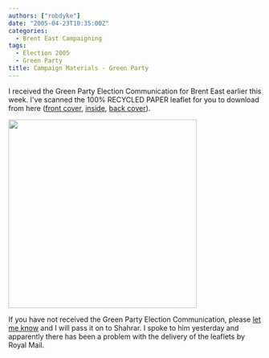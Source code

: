 ```yaml
---
authors: ["robdyke"]
date: "2005-04-23T10:35:00Z"
categories:
  - Brent East Campaigning
tags:
  - Election 2005
  - Green Party
title: Campaign Materials - Green Party
---
```

I received the Green Party Election Communication for Brent East earlier this week. I've scanned the 100% RECYCLED PAPER leaflet for you to download from here ([front cover](http://www.comwifinet.com/becampaign/gp_sa_fc_web.jpg), [inside](http://www.comwifinet.com/becampaign/gp_sa_inside_web.jpg), [back cover](http://www.comwifinet.com/becampaign/gp_sa_back_web.jpg)).

<img src="http://www.comwifinet.com/becampaign/gp_sa_fc_web.jpg" height="375" width="375" /></img>

If you have not received the Green Party Election Communication, please [let me know](mailto://brent_east@robdyke.com) and I will pass it on to Shahrar. I spoke to him yesterday and apparently there has been a problem with the delivery of the leaflets by Royal Mail.
